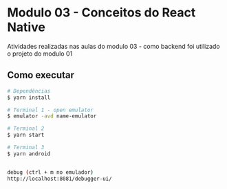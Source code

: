 # Modulo 03 - Conceitos do React Native

Atividades realizadas nas aulas do modulo 03 - como backend foi utilizado o projeto do modulo 01

## Como executar

```bash
# Dependências
$ yarn install

# Terminal 1 - open emulator
$ emulator -avd name-emulator 

# Terminal 2
$ yarn start

# Terminal 3
$ yarn android


debug (ctrl + m no emulador) 
http://localhost:8081/debugger-ui/

```
